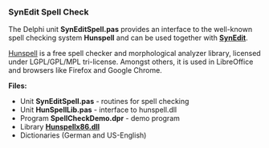 ### SynEdit Spell Check

The Delphi unit **SynEditSpell.pas** provides an interface to the well-known spell
checking system **Hunspell** and can be used together with
[**SynEdit**](https://github.com/SynEdit/SynEdit).

[Hunspell](https://github.com/hunspell/hunspell)
is a free spell checker and morphological analyzer library, licensed under
LGPL/GPL/MPL tri-license. Amongst others, it is used in LibreOffice
and browsers like Firefox and Google Chrome.

**Files:**
  - Unit **SynEditSpell.pas** - routines for spell checking
  - Unit **HunSpellLib.pas** - interface to hunspell.dll
  - Program **SpellCheckDemo.dpr** - demo program
  - Library [**Hunspellx86.dll**](http://download.crawler-lib.net/NHunspell/) 
  - Dictionaries (German and US-English)



